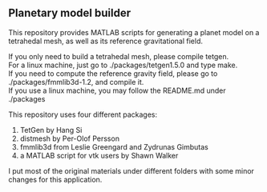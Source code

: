 Planetary model builder 
--------------------------------------------

This repository provides MATLAB scripts for generating a planet model on a tetrahedal mesh,
as well as its reference gravitational field. 

If you only need to build a tetrahedal mesh, please compile tetgen.  
For a linux machine, just go to ./packages/tetgen1.5.0 and type make.   
If you need to compute the reference gravity field, please go to ./packages/fmmlib3d-1.2, and compile it.  
If you use a linux machine, you may follow the README.md under ./packages


This repository uses four different packages:  
1. TetGen by Hang Si  
2. distmesh by Per-Olof Persson  
3. fmmlib3d from Leslie Greengard and Zydrunas Gimbutas  
4. a MATLAB script for vtk users by Shawn Walker

I put most of the original materials under different folders 
with some minor changes for this application.
